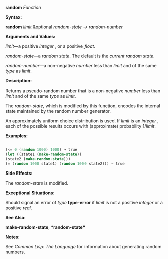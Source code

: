 **random** *Function* 



**Syntax:** 



**random** *limit* &amp;optional *random-state → random-number* 



**Arguments and Values:** 



*limit*—a positive *integer* , or a positive *float*. 



*random-state*—a *random state*. The default is the *current random state*. 



*random-number*—a non-negative *number* less than *limit* and of the same *type* as *limit*. 



**Description:** 



Returns a pseudo-random number that is a non-negative *number* less than *limit* and of the same *type* as *limit*. 



The *random-state*, which is modified by this function, encodes the internal state maintained by the random number generator. 



An approximately uniform choice distribution is used. If *limit* is an *integer* , each of the possible results occurs with (approximate) probability 1/*limit*. 



**Examples:**
```lisp
 
(<= 0 (random 1000) 1000) → true 
(let ((state1 (make-random-state)) 
(state2 (make-random-state))) 
(= (random 1000 state1) (random 1000 state2))) → true 

```
**Side Effects:** 



The *random-state* is modified. 



**Exceptional Situations:** 



Should signal an error of *type* **type-error** if *limit* is not a positive *integer* or a positive *real*. 



**See Also:** 



**make-random-state**, **\*random-state\*** 



**Notes:** 



See *Common Lisp: The Language* for information about generating random numbers. 



 



 



